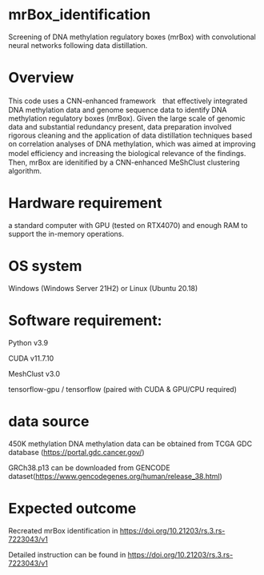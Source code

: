 # mrBox_identification

Screening of DNA methylation regulatory boxes (mrBox) with convolutional neural networks following data distillation.

# Overview

This code uses a CNN-enhanced framework　that effectively integrated DNA methylation data and genome sequence data to identify DNA methylation regulatory boxes (mrBox). Given the large scale of genomic data and substantial redundancy present, data preparation involved rigorous cleaning and the application of data distillation techniques based on correlation analyses of DNA methylation, which was aimed at improving model efficiency and increasing the biological relevance of the findings.　Then, mrBox are idenitified by a CNN-enhanced MeShClust clustering algorithm.

# Hardware requirement
a standard computer with GPU (tested on RTX4070) and enough RAM to support the in-memory operations.

# OS system
Windows (Windows Server 21H2) or Linux (Ubuntu 20.18)

# Software requirement:
Python v3.9

CUDA v11.7.10

MeshClust v3.0

tensorflow-gpu / tensorflow (paired with CUDA & GPU/CPU required)

# data source
450K methylation DNA methylation data can be obtained from TCGA GDC database (https://portal.gdc.cancer.gov/)

GRCh38.p13 can be downloaded from GENCODE dataset(https://www.gencodegenes.org/human/release_38.html)

# Expected outcome
Recreated mrBox identification in https://doi.org/10.21203/rs.3.rs-7223043/v1

Detailed instruction can be found in https://doi.org/10.21203/rs.3.rs-7223043/v1


